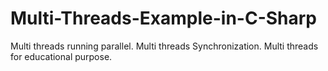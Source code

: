 # Multi-Threads-Example-in-C-Sharp
Multi threads running parallel.
Multi threads Synchronization.
Multi threads for educational purpose.
